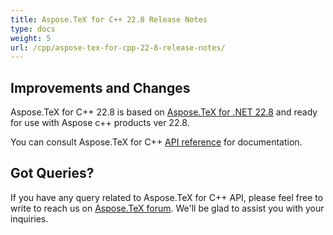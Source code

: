 ```yaml
---
title: Aspose.TeX for C++ 22.8 Release Notes
type: docs
weight: 5
url: /cpp/aspose-tex-for-cpp-22-8-release-notes/
---
```


## Improvements and Changes

Aspose.TeX for C++ 22.8 is based on [Aspose.TeX for .NET 22.8](/tex/net/aspose-tex-for-net-22-8-release-notes/) and ready for use with Aspose c++ products ver 22.8.


You can consult Aspose.TeX for C++ [API reference](https://reference.aspose.com/tex/cpp/) for documentation.
 
## Got Queries?
If you have any query related to Aspose.TeX for C++ API, please feel free to write to reach us on [Aspose.TeX forum](https://forum.aspose.com/c/tex/). We'll be glad to assist you with your inquiries.
